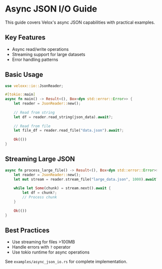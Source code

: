 # Async JSON I/O Guide

This guide covers Velox's async JSON capabilities with practical examples.

## Key Features
- Async read/write operations
- Streaming support for large datasets
- Error handling patterns

## Basic Usage
```rust
use veloxx::io::JsonReader;

#[tokio::main]
async fn main() -> Result<(), Box<dyn std::error::Error>> {
    let reader = JsonReader::new();
    
    // Read from string
    let df = reader.read_string(json_data).await?;
    
    // Read from file
    let file_df = reader.read_file("data.json").await?;
    
    Ok(())
}
```

## Streaming Large JSON
```rust
async fn process_large_file() -> Result<(), Box<dyn std::error::Error>> {
    let reader = JsonReader::new();
    let mut stream = reader.stream_file("large_data.json", 1000).await?;
    
    while let Some(chunk) = stream.next().await {
        let df = chunk?;
        // Process chunk
    }
    
    Ok(())
}
```

## Best Practices
- Use streaming for files >100MB
- Handle errors with `?` operator
- Use tokio runtime for async operations

See `examples/async_json_io.rs` for complete implementation.